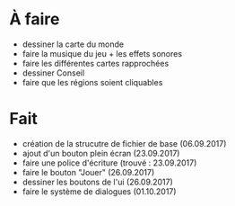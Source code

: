 # À faire

- dessiner la carte du monde
- faire la musique du jeu + les effets sonores
- faire les différentes cartes rapprochées
- dessiner Conseil
- faire que les régions soient cliquables


# Fait
- création de la strucutre de fichier de base (06.09.2017)
- ajout d'un bouton plein écran (23.09.2017)
- faire une police d'écriture (trouvé : 23.09.2017)
- faire le bouton "Jouer" (26.09.2017)
- dessiner les boutons de l'ui (26.09.2017)
- faire le système de dialogues (01.10.2017)